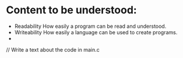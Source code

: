 # Content to be understood:

- Readability How easily a program can be read and understood.
- Writeability How easily a language can be used to create programs.
- 
// Write a text about the code in main.c


